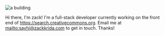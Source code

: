 ![a building](https://github.com/zackkrida/zackkrida/raw/master/44650035.jpg)

Hi there, I'm zack! I'm a full-stack developer currently working on the front end of https://search.creativecommons.org.
Email me at [mailto:sayhi@zackkrida.com](sayhi@zackkrida.com) to get in touch. Thanks!
